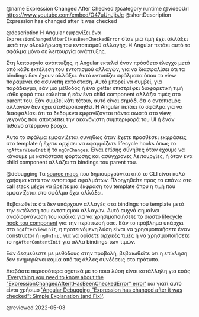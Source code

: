 @name Expression Changed After Checked
@category runtime
@videoUrl https://www.youtube.com/embed/O47uUnJjbJc
@shortDescription Expression has changed after it was checked

@description
Η Angular εμφανίζει ένα `ExpressionChangedAfterItHasBeenCheckedError` όταν μια τιμή έχει αλλάξει μετά την ολοκλήρωση του εντοπισμού αλλαγής. Η Angular πετάει αυτό το σφάλμα μόνο σε λειτουργία ανάπτυξης.

Στη λειτουργία ανάπτυξης, η Angular εκτελεί έναν πρόσθετο έλεγχο μετά από κάθε εκτέλεση του εντοπισμού αλλαγών, για να διασφαλίσει ότι τα bindings δεν έχουν αλλάξει. Αυτό εντοπίζει σφάλματα όπου το view παραμένει σε ασυνεπή κατάσταση. Αυτό μπορεί να συμβεί, για παράδειγμα, εάν μια μέθοδος ή ένα getter επιστρέφει διαφορετική τιμή κάθε φορά που καλείται ή εάν ένα child component αλλάζει τιμές στο parent του. Εάν συμβεί κάτι τέτοιο, αυτό είναι σημάδι ότι ο εντοπισμός αλλαγών δεν έχει σταθεροποιηθεί. Η Angular πετάει το σφάλμα για να διασφαλίσει ότι τα δεδομένα εμφανίζονται πάντα σωστά στο view, γεγονός που αποτρέπει την ακανόνιστη συμπεριφορά του UI ή έναν πιθανό ατέρμονα βρόχο.

Αυτό το σφάλμα εμφανίζεται συνήθως όταν έχετε προσθέσει εκφράσεις στο template ή έχετε αρχίσει να εφαρμόζετε lifecycle hooks όπως το `ngAfterViewInit` ή το `ngOnChanges`. Είναι επίσης σύνηθες όταν έχουμε να κάνουμε με κατάσταση φόρτωσης και ασύγχρονες λειτουργίες, ή όταν ένα child component αλλάζει τα bindings του parent του.

@debugging
Τα [source maps](https://developer.mozilla.org/en-US/docs/Tools/Debugger/How_to/Use_a_source_map)
που δημιουργούνται από το CLI είναι πολύ χρήσιμα κατά τον εντοπισμό σφαλμάτων. Πλοηγηθείτε προς τα επάνω στο call stack μέχρι να βρείτε μια έκφραση του template όπου η τιμή που εμφανίζεται στο σφάλμα έχει αλλάξει.

Βεβαιωθείτε ότι δεν υπάρχουν αλλαγές στα bindings του template μετά την εκτέλεση του εντοπισμού αλλαγών. Αυτό συχνά σημαίνει αναδιοργάνωση του κώδικα για να χρησιμοποιήσετε το σωστό [lifecycle hook του component](guide/lifecycle-hooks) για την περίπτωσή σας. Εάν το πρόβλημα υπάρχει στο `ngAfterViewInit`, η προτεινόμενη λύση είναι να χρησιμοποιήσετε έναν constructor ή `ngOnInit` για να ορίσετε αρχικές τιμές ή να χρησιμοποιήσετε το `ngAfterContentInit` για άλλα bindings των τιμών.

Εάν δεσμεύεστε με μεθόδους στην προβολή, βεβαιωθείτε ότι η επίκληση δεν ενημερώνει καμία από τις άλλες συνδέσεις στο πρότυπο.

Διαβάστε περισσότερα σχετικά με το ποια λύση είναι κατάλληλη για εσάς ['Everything you need to know about the "ExpressionChangedAfterItHasBeenCheckedError" error'](https://indepth.dev/posts/1001/everything-you-need-to-know-about-the-expressionchangedafterithasbeencheckederror-error) και γιατί αυτό είναι χρήσιμο ['Angular Debugging "Expression has changed after it was checked": Simple Explanation (and Fix)'](https://blog.angular-university.io/angular-debugging/).


@reviewed 2022-05-03